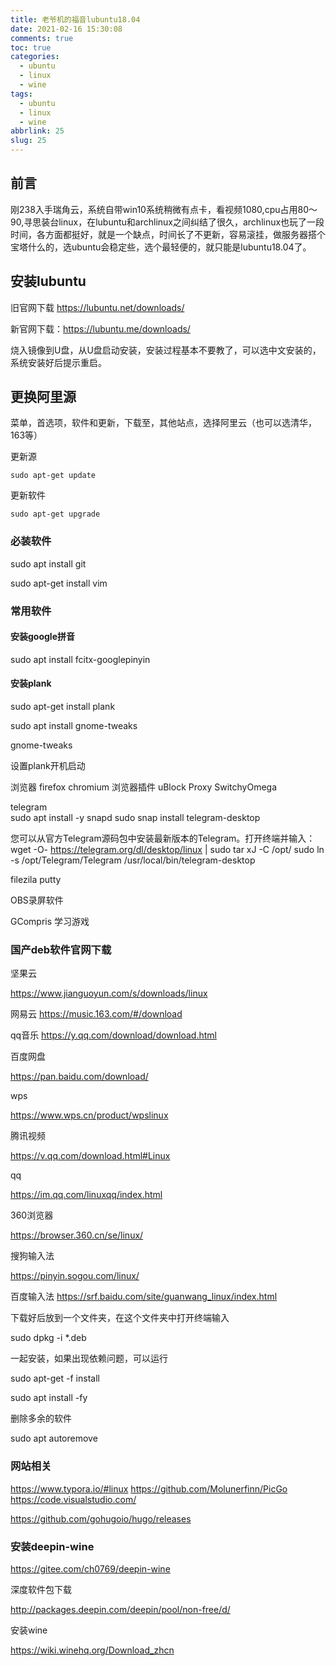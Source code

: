 ```yaml
---
title: 老爷机的福音lubuntu18.04
date: 2021-02-16 15:30:08
comments: true
toc: true
categories:
  - ubuntu
  - linux
  - wine
tags:
  - ubuntu
  - linux
  - wine
abbrlink: 25
slug: 25
---
```

## 前言

刚238入手瑞角云，系统自带win10系统稍微有点卡，看视频1080,cpu占用80～90,寻思装台linux，在lubuntu和archlinux之间纠结了很久，archlinux也玩了一段时间，各方面都挺好，就是一个缺点，时间长了不更新，容易滚挂，做服务器搭个宝塔什么的，选ubuntu会稳定些，选个最轻便的，就只能是lubuntu18.04了。

## 安装lubuntu

旧官网下载 https://lubuntu.net/downloads/

新官网下载：https://lubuntu.me/downloads/ 

  烧入镜像到U盘，从U盘启动安装，安装过程基本不要教了，可以选中文安装的，系统安装好后提示重启。

## 更换阿里源

菜单，首选项，软件和更新，下载至，其他站点，选择阿里云（也可以选清华，163等）

更新源

```
sudo apt-get update
```

更新软件

```
sudo apt-get upgrade
```

### 必装软件

sudo apt install git

sudo apt-get install vim

### 常用软件

#### 安装google拼音

sudo apt install fcitx-googlepinyin

#### 安装plank

sudo apt-get install plank

sudo apt install gnome-tweaks

gnome-tweaks

设置plank开机启动

浏览器
firefox chromium
浏览器插件
uBlock
Proxy SwitchyOmega

telegram   
sudo apt install -y snapd
sudo snap install telegram-desktop

您可以从官方Telegram源码包中安装最新版本的Telegram。打开终端并输入：
 wget -O- https://telegram.org/dl/desktop/linux | sudo tar xJ -C /opt/
 sudo ln -s /opt/Telegram/Telegram /usr/local/bin/telegram-desktop

filezila  putty

OBS录屏软件

GCompris  学习游戏

### 国产deb软件官网下载



坚果云

https://www.jianguoyun.com/s/downloads/linux

网易云
https://music.163.com/#/download

qq音乐
https://y.qq.com/download/download.html

百度网盘

https://pan.baidu.com/download/

wps

https://www.wps.cn/product/wpslinux

腾讯视频

https://v.qq.com/download.html#Linux

qq

https://im.qq.com/linuxqq/index.html

360浏览器

https://browser.360.cn/se/linux/

搜狗输入法

https://pinyin.sogou.com/linux/

百度输入法
https://srf.baidu.com/site/guanwang_linux/index.html

下载好后放到一个文件夹，在这个文件夹中打开终端输入

sudo dpkg -i *.deb

一起安装，如果出现依赖问题，可以运行

sudo apt-get -f install

sudo apt install -fy

删除多余的软件

sudo apt autoremove



### 网站相关

https://www.typora.io/#linux
https://github.com/Molunerfinn/PicGo
https://code.visualstudio.com/

https://github.com/gohugoio/hugo/releases

### 安装deepin-wine

https://gitee.com/ch0769/deepin-wine

深度软件包下载

http://packages.deepin.com/deepin/pool/non-free/d/



安装wine

https://wiki.winehq.org/Download_zhcn




